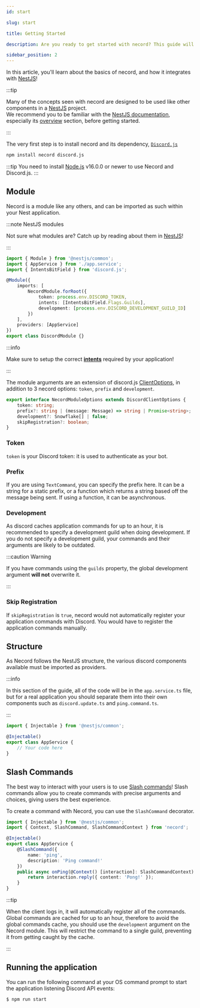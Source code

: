 ```yaml
---
id: start

slug: start

title: Getting Started

description: Are you ready to get started with necord? This guide will help you get started with necord, and will show you how to create your first bot!

sidebar_position: 2
---
```


In this article, you'll learn about the basics of necord, and how it integrates with [NestJS](https://nestjs.com/)!

:::tip

Many of the concepts seen with necord are designed to be used like other components in a [NestJS](https://nestjs.com/) project.  
We recommend you to be familiar with the [NestJS documentation](https://docs.nestjs.com/), especially its [overview](https://docs.nestjs.com/first-steps) section, before getting started.

:::

The very first step is to install necord and its dependency, [`Discord.js`](https://discord.js.org)

```bash npm2yarn
npm install necord discord.js
```

:::tip
You need to install [Node.js](https://nodejs.org/en/) v16.0.0 or newer to use Necord and Discord.js.
:::

## Module

Necord is a module like any others, and can be imported as such within your Nest application.

:::note NestJS modules

Not sure what modules are? Catch up by reading about them in [NestJS](https://docs.nestjs.com/modules)!

:::

```typescript title="discord.module.ts"
import { Module } from '@nestjs/common';
import { AppService } from './app.service';
import { IntentsBitField } from 'discord.js';

@Module({
    imports: [
        NecordModule.forRoot({
            token: process.env.DISCORD_TOKEN,
            intents: [IntentsBitField.Flags.Guilds],
            development: [process.env.DISCORD_DEVELOPMENT_GUILD_ID]
        })
    ],
    providers: [AppService]
})
export class DiscordModule {}
```

:::info

Make sure to setup the correct **[intents](https://discordjs.guide/popular-topics/intents.html#privileged-intents)** required by your application!

:::

The module arguments are an extension of discord.js [ClientOptions](https://discord.js.org/#/docs/discord.js/stable/typedef/ClientOptions), in addition to 3 necord options: `token`, `prefix` and `development`.

```ts
export interface NecordModuleOptions extends DiscordClientOptions {
    token: string;
    prefix?: string | (message: Message) => string | Promise<string>;
    development?: Snowflake[] | false;
    skipRegistration?: boolean;
}
```

### Token

`token` is your Discord token: it is used to authenticate as your bot.

### Prefix

If you are using `TextCommand`, you can specify the prefix here.
It can be a string for a static prefix, or a function which returns a string based off the message being sent.
If using a function, it can be asynchronous.

### Development

As discord caches application commands for up to an hour, it is recommended to specify a development guild when doing development.
If you do not specify a development guild, your commands and their arguments are likely to be outdated.

:::caution Warning

If you have commands using the `guilds` property, the global development argument **will not** overwrite it.

:::

### Skip Registration

If `skipRegistration` is `true`, necord would not automatically register your application commands with Discord. You would have to register the application commands manually.

## Structure

As Necord follows the NestJS structure, the various discord components available must be imported as providers.

:::info

In this section of the guide, all of the code will be in the `app.service.ts` file, but for a real application you should separate them into their own components such as `discord.update.ts` and `ping.command.ts`.

:::

```ts title="app.service.ts"
import { Injectable } from '@nestjs/common';

@Injectable()
export class AppService {
    // Your code here
}
```
## Slash Commands

The best way to interact with your users is to use [Slash commands](https://support.discord.com/hc/en-us/articles/1500000368501-Slash-Commands-FAQ)!
Slash commands allow you to create commands with precise arguments and choices, giving users the best experience.

To create a command with Necord, you can use the `SlashCommand` decorator.

```typescript title="app.service.ts"
import { Injectable } from '@nestjs/common';
import { Context, SlashCommand, SlashCommandContext } from 'necord';

@Injectable()
export class AppService {
    @SlashCommand({
        name: 'ping',
        description: 'Ping command!'
    })
    public async onPing(@Context() [interaction]: SlashCommandContext) {
        return interaction.reply({ content: 'Pong!' });
    }
}
```

:::tip

When the client logs in, it will automatically register all of the commands.
Global commands are cached for up to an hour, therefore to avoid the global commands cache, you should use the `development` argument on the Necord module. This will restrict the command to a single guild, preventing it from getting caught by the cache.

:::

## Running the application

You can run the following command at your OS command prompt to start the application listening Discord API events:

```bash npm2yarn
$ npm run start
```
